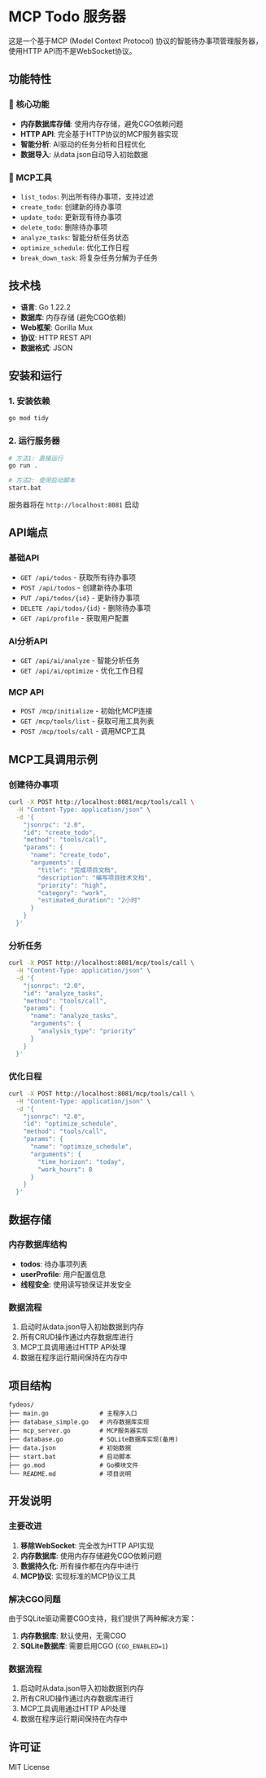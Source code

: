 # MCP Todo 服务器

这是一个基于MCP (Model Context Protocol) 协议的智能待办事项管理服务器，使用HTTP API而不是WebSocket协议。

## 功能特性

### 🎯 核心功能
- **内存数据库存储**: 使用内存存储，避免CGO依赖问题
- **HTTP API**: 完全基于HTTP协议的MCP服务器实现
- **智能分析**: AI驱动的任务分析和日程优化
- **数据导入**: 从data.json自动导入初始数据

### 🔧 MCP工具
- `list_todos`: 列出所有待办事项，支持过滤
- `create_todo`: 创建新的待办事项
- `update_todo`: 更新现有待办事项
- `delete_todo`: 删除待办事项
- `analyze_tasks`: 智能分析任务状态
- `optimize_schedule`: 优化工作日程
- `break_down_task`: 将复杂任务分解为子任务

## 技术栈

- **语言**: Go 1.22.2
- **数据库**: 内存存储 (避免CGO依赖)
- **Web框架**: Gorilla Mux
- **协议**: HTTP REST API
- **数据格式**: JSON

## 安装和运行

### 1. 安装依赖
```bash
go mod tidy
```

### 2. 运行服务器
```bash
# 方法1: 直接运行
go run .

# 方法2: 使用启动脚本
start.bat
```

服务器将在 `http://localhost:8081` 启动

## API端点

### 基础API
- `GET /api/todos` - 获取所有待办事项
- `POST /api/todos` - 创建新待办事项
- `PUT /api/todos/{id}` - 更新待办事项
- `DELETE /api/todos/{id}` - 删除待办事项
- `GET /api/profile` - 获取用户配置

### AI分析API
- `GET /api/ai/analyze` - 智能分析任务
- `GET /api/ai/optimize` - 优化工作日程

### MCP API
- `POST /mcp/initialize` - 初始化MCP连接
- `GET /mcp/tools/list` - 获取可用工具列表
- `POST /mcp/tools/call` - 调用MCP工具

## MCP工具调用示例

### 创建待办事项
```bash
curl -X POST http://localhost:8081/mcp/tools/call \
  -H "Content-Type: application/json" \
  -d '{
    "jsonrpc": "2.0",
    "id": "create_todo",
    "method": "tools/call",
    "params": {
      "name": "create_todo",
      "arguments": {
        "title": "完成项目文档",
        "description": "编写项目技术文档",
        "priority": "high",
        "category": "work",
        "estimated_duration": "2小时"
      }
    }
  }'
```

### 分析任务
```bash
curl -X POST http://localhost:8081/mcp/tools/call \
  -H "Content-Type: application/json" \
  -d '{
    "jsonrpc": "2.0",
    "id": "analyze_tasks",
    "method": "tools/call",
    "params": {
      "name": "analyze_tasks",
      "arguments": {
        "analysis_type": "priority"
      }
    }
  }'
```

### 优化日程
```bash
curl -X POST http://localhost:8081/mcp/tools/call \
  -H "Content-Type: application/json" \
  -d '{
    "jsonrpc": "2.0",
    "id": "optimize_schedule",
    "method": "tools/call",
    "params": {
      "name": "optimize_schedule",
      "arguments": {
        "time_horizon": "today",
        "work_hours": 8
      }
    }
  }'
```

## 数据存储

### 内存数据库结构
- **todos**: 待办事项列表
- **userProfile**: 用户配置信息
- **线程安全**: 使用读写锁保证并发安全

### 数据流程
1. 启动时从data.json导入初始数据到内存
2. 所有CRUD操作通过内存数据库进行
3. MCP工具调用通过HTTP API处理
4. 数据在程序运行期间保持在内存中

## 项目结构

```
fydeos/
├── main.go              # 主程序入口
├── database_simple.go   # 内存数据库实现
├── mcp_server.go        # MCP服务器实现
├── database.go          # SQLite数据库实现(备用)
├── data.json            # 初始数据
├── start.bat            # 启动脚本
├── go.mod               # Go模块文件
└── README.md            # 项目说明
```

## 开发说明

### 主要改进
1. **移除WebSocket**: 完全改为HTTP API实现
2. **内存数据库**: 使用内存存储避免CGO依赖问题
3. **数据持久化**: 所有操作都在内存中进行
4. **MCP协议**: 实现标准的MCP协议工具

### 解决CGO问题
由于SQLite驱动需要CGO支持，我们提供了两种解决方案：
1. **内存数据库**: 默认使用，无需CGO
2. **SQLite数据库**: 需要启用CGO (`CGO_ENABLED=1`)

### 数据流程
1. 启动时从data.json导入初始数据到内存
2. 所有CRUD操作通过内存数据库进行
3. MCP工具调用通过HTTP API处理
4. 数据在程序运行期间保持在内存中

## 许可证

MIT License 